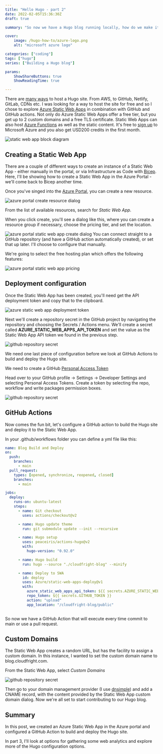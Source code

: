 ```yaml
---
title: "Hello Hugo - part 2"
date: 2022-02-05T15:36:30Z
draft: true

summary: "So now we have a Hugo blog running locally, how do we make it visible to others? In this post I'll show you how I hosted the blog and how I update it when new Markdown files are pushed to the repository."

cover: 
    image: /hugo-how-to/azure-logo.png
    alt: "microsoft azure logo"

categories: ["coding"]
tags: ["hugo"]
series: ["Building a Hugo blog"]

params:
    ShowShareButtons: true
    ShowReadingTime: true

---
```


There are [many ways](https://gohugo.io/hosting-and-deployment/) to host a Hugo site. From AWS, to GitHub, Netlify, GitLab, CDNs etc. I was looking for a way to host the site for free and so I chose to explore [Azure Static Web Apps](https://azure.microsoft.com/en-gb/services/app-service/static/#overview) in combination with GitHub and GitHub actions. Not only do Azure Static Web Apps offer a free tier, but you get up to 2 custom domains and a free TLS certificate. Static Web Apps can also host [Azure Functions](https://docs.microsoft.com/en-us/azure/azure-functions/functions-overview) as well as the static content. It's free to [sign up](https://azure.microsoft.com/en-gb/free/) to Microsoft Azure and you also get USD200 credits in the first month. 

![static web app block diagram](/hugo-how-to/swa-block.jpg)

## Creating a Static Web App

There are a couple of different ways to create an instance of a Static Web App - either manually in the portal, or via Infrastructure as Code with [Bicep](https://docs.microsoft.com/en-us/azure/azure-resource-manager/bicep/overview?tabs=bicep). Here, I'll be showing how to create a Static Web App in the Azure Portal - we'll come back to Bicep another time.

Once you've singed into the [Azure Portal](https://portal.azure.com/#home), you can create a new resource.

![azure portal create resource dialog ](/hugo-how-to/azure-create-resource.jpg)

From the list of available resources, search for *Static Web App*.

When you click create, you'll see a dialog like this, where you can create a resource group if necessary, choose the pricing tier, and set the location.

![azure portal static web app create dialog ](/hugo-how-to/swa-create.jpg)
You can connect straight to a GitHub repository (and have a GitHub action automatically created), or set that up later. I'll choose to configure that manually.

We're going to select the free hosting plan which offers the following features:

![azure portal static web app pricing](/hugo-how-to/swa-pricing.jpg)

## Deployment configuration

Once the Static Web App has been created, you'll need get the API deployment token and copy that to the clipboard. 

![azure static web app deployment token](/hugo-how-to/swa-deployment-token.jpg)

Next we'll create a repository secret in the GitHub project by navigating the repository and choosing the Secrets / Actions menu. We'll create a secret called **AZURE_STATIC_WEB_APPS_API_TOKEN** and set the value as the Static Web App API token we found in the previous step.

![github repository secret](/hugo-how-to/github-secret.jpg)

We need one last piece of configuration before we look at GitHub Actions to build and deploy the Hugo site.

We need to create a GitHub [Personal Access Token](https://docs.github.com/en/authentication/keeping-your-account-and-data-secure/creating-a-personal-access-token)

Head over to your GitHub profile -> Settings -> Developer Settings and selecting Personal Access Tokens. Create a token by selecting the repo, workflow and write packages permission boxes.

![github repository secret](/hugo-how-to/github-pat.jpg)

## GitHub Actions

Now comes the fun bit, let's configure a GitHub action to build the Hugo site and deploy it to the Static Web App.

In your .github/workflows folder you can define a yml file like this:

```yaml
name: Blog Build and Deploy
on:
  push:
    branches:
      - main
  pull_request:
    types: [opened, synchronize, reopened, closed]
    branches:
      - main

jobs:
  deploy:
    runs-on: ubuntu-latest
    steps:
      - name: Git checkout
        uses: actions/checkout@v2

      - name: Hugo update theme
        run: git submodule update --init --recursive

      - name: Hugo setup 
        uses: peaceiris/actions-hugo@v2
        with:
          hugo-version: "0.92.0"

      - name: Hugo build
        run: hugo --source "./cloudfright-blog" --minify

      - name: Deploy to SWA
        id: deploy
        uses: Azure/static-web-apps-deploy@v1
        with:
          azure_static_web_apps_api_token: ${{ secrets.AZURE_STATIC_WEB_APPS_API_TOKEN }}
          repo_token: ${{ secrets.GITHUB_TOKEN }} 
          action: "upload"
          app_location: "/cloudfright-blog/public" 
          
```
So now we have a GitHub Action that will execute every time commit to main or use a pull request. 

## Custom Domains

The Static Web App creates a random URL, but has the facility to assign a custom domain. In this instance, I wanted to set the custom domain name to blog.cloudfright.com. 

From the Static Web App, select *Custom Domains* 

![github repository secret](/hugo-how-to/custom-domain.jpg)

Then go to your domain management provider (I use [dnsimple](https://dnsimple.com/)) and add a CNAME record, with the content provided by the Static Web App custom domain dialog. Now we're all set to start contributing to our Hugo blog.

	
## Summary

In this post, we created an Azure Static Web App in the Azure portal and configured a GitHub Action to build and deploy the Hugo site.

In part 3, I'll look at options for gathering some web analytics and explore more of the Hugo configuration options.  